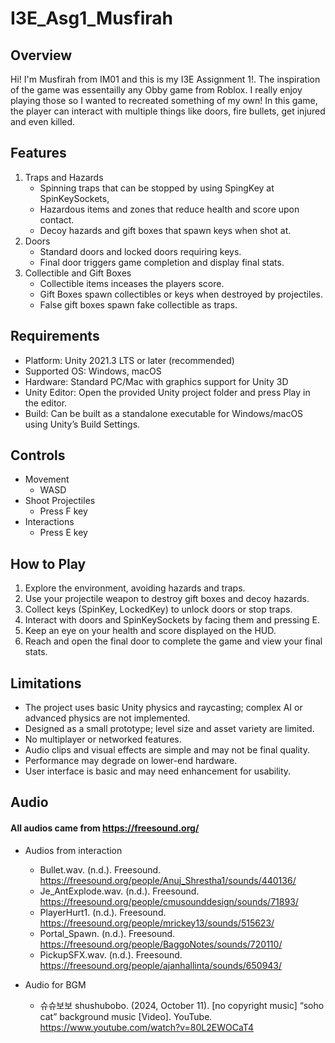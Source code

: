 # I3E_Asg1_Musfirah

## Overview
Hi! I'm Musfirah from IM01 and this is my I3E Assignment 1!. The inspiration of the game was essentailly any Obby game from Roblox. I really enjoy playing those so I wanted to recreated something of my own!
In this game, the player can interact with multiple things like doors, fire bullets, get injured and even killed. 

## Features
1. Traps and Hazards
    * Spinning traps that can be stopped by using SpingKey at SpinKeySockets,
    * Hazardous items and zones that reduce health and score upon contact.
    * Decoy hazards and gift boxes that spawn keys when shot at.
2. Doors
    * Standard doors and locked doors requiring keys.
    * Final door triggers game completion and display final stats.
3. Collectible and Gift Boxes
    * Collectible items inceases the players score.
    * Gift Boxes spawn collectibles or keys when destroyed by projectiles.
    * False gift boxes spawn fake collectible as traps.

## Requirements
* Platform: Unity 2021.3 LTS or later (recommended)
* Supported OS: Windows, macOS
* Hardware: Standard PC/Mac with graphics support for Unity 3D
* Unity Editor: Open the provided Unity project folder and press Play in the editor.
* Build: Can be built as a standalone executable for Windows/macOS using Unity’s Build Settings.

## Controls
* Movement
    * WASD
* Shoot Projectiles
    * Press F key
* Interactions
    * Press E key

## How to Play
1. Explore the environment, avoiding hazards and traps.
2. Use your projectile weapon to destroy gift boxes and decoy hazards.
3. Collect keys (SpinKey, LockedKey) to unlock doors or stop traps.
4. Interact with doors and SpinKeySockets by facing them and pressing E.
5. Keep an eye on your health and score displayed on the HUD.
6. Reach and open the final door to complete the game and view your final stats.

## Limitations
* The project uses basic Unity physics and raycasting; complex AI or advanced physics are not implemented.
* Designed as a small prototype; level size and asset variety are limited.
* No multiplayer or networked features.
* Audio clips and visual effects are simple and may not be final quality.
* Performance may degrade on lower-end hardware.
* User interface is basic and may need enhancement for usability.

## Audio
#### All audios came from https://freesound.org/
* Audios from interaction
    * Bullet.wav. (n.d.). Freesound. https://freesound.org/people/Anuj_Shrestha1/sounds/440136/
    * Je_AntExplode.wav. (n.d.). Freesound. https://freesound.org/people/cmusounddesign/sounds/71893/
    * PlayerHurt1. (n.d.). Freesound. https://freesound.org/people/mrickey13/sounds/515623/
    * Portal_Spawn. (n.d.). Freesound. https://freesound.org/people/BaggoNotes/sounds/720110/
    * PickupSFX.wav. (n.d.). Freesound. https://freesound.org/people/ajanhallinta/sounds/650943/

* Audio for BGM
    * 슈슈보보 shushubobo. (2024, October 11). [no copyright music] “soho cat” background music [Video]. YouTube. https://www.youtube.com/watch?v=80L2EWOCaT4


